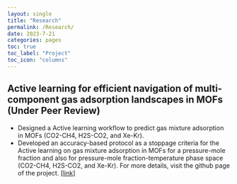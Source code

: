 ```yaml
---
layout: single
title: "Research"
permalink: /Research/
date: 2023-7-21
categories: pages
toc: true
toc_label: "Project"
toc_icon: "columns"
---
```

## Active learning for efficient navigation of multi-component gas adsorption landscapes in MOFs (Under Peer Review)
* Designed a Active learning workflow to predict gas mixture adsorption in MOFs (CO2-CH4, H2S-CO2,
and Xe-Kr).
* Developed an accuracy-based protocol as a stoppage criteria for the Active learning on gas mixture
adsorption in MOFs for a pressure-mole fraction and also for pressure-mole fraction-temperature phase
space (CO2-CH4, H2S-CO2, and Xe-Kr). For more details, visit the github page of the project.
[[link]](https://github.com/mukherjee07/Active-Learning-for-multicomponent-adsorption-in-a-MOF/tree/main/)
